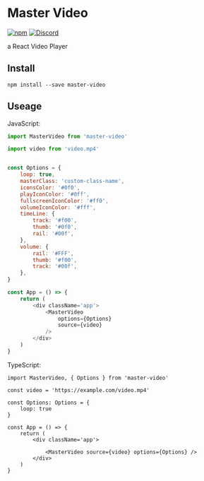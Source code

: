 # Master Video

[![npm](https://img.shields.io/npm/v/master-video?color=E20338&label=npm&labelColor=2c2f33)](https://www.npmjs.com/package/master-video) [![Discord](https://img.shields.io/badge/-Discord-7289da?style=flat&logo=Discord&logoColor=FFFFFF&labelColor=2c2f33&color=E20338)](https://discord.gg/Z6vgXHU2xQ)

a React Video Player

## Install

```fish
npm install --save master-video
```

## Useage

JavaScript:

```js
import MasterVideo from 'master-video'

import video from 'video.mp4'


const Options = { 
    loop: true,
    masterClass: 'custom-class-name',
    iconsColor: '#0f0',
    playIconColor: '#0ff',
    fullscreenIconColor: '#ff0',
    volumeIconColor: '#fff',
    timeLine: {
        track: '#f00',
        thumb: '#0f0',
        rail: '#00f',
    },
    volume: {
        rail: '#FFF',
        thumb: '#f00',
        track: '#00f',
    },
}

const App = () => {
    return (
        <div className='app'>
            <MasterVideo 
                options={Options} 
                source={video} 
            />
        </div>
    )
}
```

TypeScript:

```tsx
import MasterVideo, { Options } from 'master-video'

const video = 'https://example.com/video.mp4'

const Options: Options = {
    loop: true
}

const App = () => {
    return (
        <div className='app'>
            
            <MasterVideo source={video} options={Options} />
        </div>
    )
}
```
